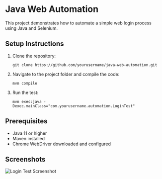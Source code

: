# Java Web Automation

This project demonstrates how to automate a simple web login process using Java and Selenium.

## Setup Instructions
1. Clone the repository:
   ```
   git clone https://github.com/yourusername/java-web-automation.git
   ```
2. Navigate to the project folder and compile the code:
   ```
   mvn compile
   ```
3. Run the test:
   ```
   mvn exec:java -Dexec.mainClass="com.yourusername.automation.LoginTest"
   ```

## Prerequisites
- Java 11 or higher
- Maven installed
- Chrome WebDriver downloaded and configured

## Screenshots
![Login Test Screenshot](path/to/screenshot.png)
